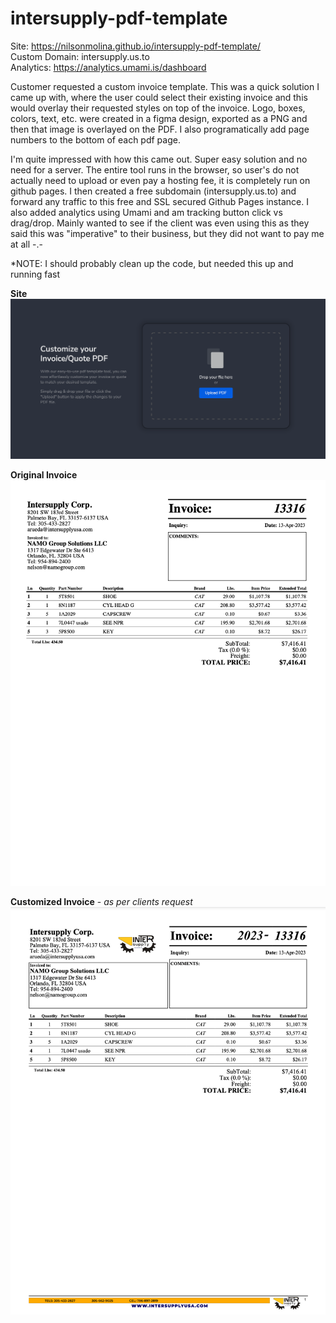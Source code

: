 # intersupply-pdf-template

Site: https://nilsonmolina.github.io/intersupply-pdf-template/  
Custom Domain: intersupply.us.to  
Analytics: https://analytics.umami.is/dashboard  

Customer requested a custom invoice template. This was a quick solution I came up with, where the user
could select their existing invoice and this would overlay their requested styles on top of the invoice.
Logo, boxes, colors, text, etc. were created in a figma design, exported as a PNG and then that image
is overlayed on the PDF. I also programatically add page numbers to the bottom of each pdf page.

I'm quite impressed with how this came out. Super easy solution and no need for a server. The entire
tool runs in the browser, so user's do not actually need to upload or even pay a hosting fee, it is
completely run on github pages. I then created a free subdomain (intersupply.us.to) and forward any
traffic to this free and SSL secured Github Pages instance. I also added analytics using Umami and am
tracking button click vs drag/drop. Mainly wanted to see if the client was even using this as they said
this was "imperative" to their business, but they did not want to pay me at all -.-

*NOTE: I should probably clean up the code, but needed this up and running fast


**Site**  
![Picture of site](./_readme_assets/site.png)

**Original Invoice**  
![Original Invoice](./_readme_assets/before.png)

**Customized Invoice** - _as per clients request_  
![Customized Invoice](./_readme_assets/after.png)

